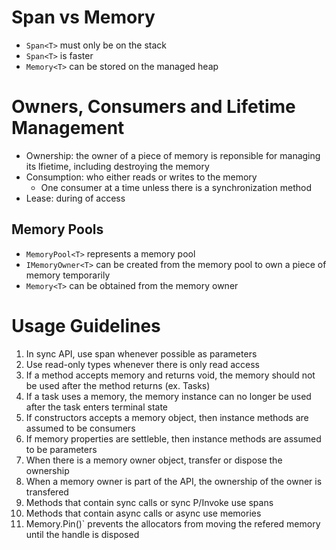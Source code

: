 # Span vs Memory

- `Span<T>` must only be on the stack
- `Span<T>` is faster
- `Memory<T>` can be stored on the managed heap

# Owners, Consumers and Lifetime Management

- Ownership: the owner of a piece of memory is reponsible for managing its
  lfietime, including destroying the memory
- Consumption: who either reads or writes to the memory
  - One consumer at a time unless there is a synchronization method
- Lease: during of access

## Memory Pools

- `MemoryPool<T>` represents a memory pool
- `IMemoryOwner<T>` can be created from the memory pool to own a piece of memory
  temporarily
- `Memory<T>` can be obtained from the memory owner

# Usage Guidelines

1. In sync API, use span whenever possible as parameters
2. Use read-only types whenever there is only read access
3. If a method accepts memory and returns void, the memory should not be used
   after the method returns (ex. Tasks)
4. If a task uses a memory, the memory instance can no longer be used after the
   task enters terminal state
5. If constructors accepts a memory object, then instance methods are assumed to
   be consumers
6. If memory properties are settleble, then instance methods are assumed to be
   parameters
7. When there is a memory owner object, transfer or dispose the ownership
8. When a memory owner is part of the API, the ownership of the owner is
   transfered
9. Methods that contain sync calls or sync P/Invoke use spans
10. Methods that contain async calls or async use memories
11. Memory.Pin()` prevents the allocators from moving the refered memory until
    the handle is disposed
